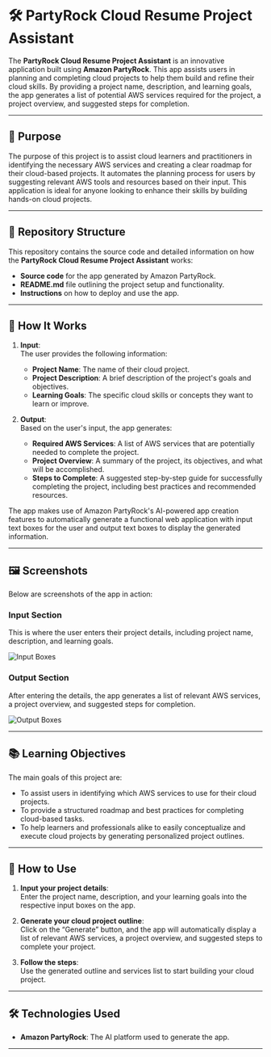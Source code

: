 # 🛠️ PartyRock Cloud Resume Project Assistant  

The **PartyRock Cloud Resume Project Assistant** is an innovative application built using **Amazon PartyRock**. This app assists users in planning and completing cloud projects to help them build and refine their cloud skills. By providing a project name, description, and learning goals, the app generates a list of potential AWS services required for the project, a project overview, and suggested steps for completion.  

---

## 🌟 Purpose  

The purpose of this project is to assist cloud learners and practitioners in identifying the necessary AWS services and creating a clear roadmap for their cloud-based projects. It automates the planning process for users by suggesting relevant AWS tools and resources based on their input. This application is ideal for anyone looking to enhance their skills by building hands-on cloud projects.  

---

## 📂 Repository Structure  

This repository contains the source code and detailed information on how the **PartyRock Cloud Resume Project Assistant** works:  
- **Source code** for the app generated by Amazon PartyRock.  
- **README.md** file outlining the project setup and functionality.  
- **Instructions** on how to deploy and use the app.  

---

## 🎯 How It Works  

1. **Input**:  
   The user provides the following information:  
   - **Project Name**: The name of their cloud project.  
   - **Project Description**: A brief description of the project's goals and objectives.  
   - **Learning Goals**: The specific cloud skills or concepts they want to learn or improve.  

2. **Output**:  
   Based on the user's input, the app generates:  
   - **Required AWS Services**: A list of AWS services that are potentially needed to complete the project.  
   - **Project Overview**: A summary of the project, its objectives, and what will be accomplished.  
   - **Steps to Complete**: A suggested step-by-step guide for successfully completing the project, including best practices and recommended resources.  

The app makes use of Amazon PartyRock's AI-powered app creation features to automatically generate a functional web application with input text boxes for the user and output text boxes to display the generated information.

---

## 🖼️ Screenshots  

Below are screenshots of the app in action:  

### Input Section  
This is where the user enters their project details, including project name, description, and learning goals.  

![Input Boxes](images/input-boxes.png)  

### Output Section  
After entering the details, the app generates a list of relevant AWS services, a project overview, and suggested steps for completion.  

![Output Boxes](images/output-boxes.png)  

---

## 📚 Learning Objectives  

The main goals of this project are:  
- To assist users in identifying which AWS services to use for their cloud projects.  
- To provide a structured roadmap and best practices for completing cloud-based tasks.  
- To help learners and professionals alike to easily conceptualize and execute cloud projects by generating personalized project outlines.  

---

## 🚀 How to Use  

1. **Input your project details**:  
   Enter the project name, description, and your learning goals into the respective input boxes on the app.  

2. **Generate your cloud project outline**:  
   Click on the “Generate” button, and the app will automatically display a list of relevant AWS services, a project overview, and suggested steps to complete your project.  

3. **Follow the steps**:  
   Use the generated outline and services list to start building your cloud project.  

---

## 🛠️ Technologies Used  

- **Amazon PartyRock**: The AI platform used to generate the app.  

---

